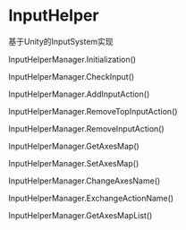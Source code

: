 # InputHelper
基于Unity的InputSystem实现

InputHelperManager.Initialization()

InputHelperManager.CheckInput()

InputHelperManager.AddInputAction()

InputHelperManager.RemoveTopInputAction()

InputHelperManager.RemoveInputAction()

InputHelperManager.GetAxesMap()

InputHelperManager.SetAxesMap()

InputHelperManager.ChangeAxesName()

InputHelperManager.ExchangeActionName()

InputHelperManager.GetAxesMapList()
